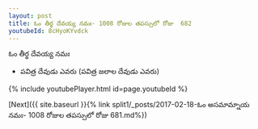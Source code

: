 ```yaml
---
layout: post
title: ఓం తీర్థ దేవయ్య నమః- 1008 రోజుల తపస్సులో రోజు  682
youtubeId: 8cHyoKYvdck
---
```

 
 
 ఓం తీర్థ దేవయ్య నమః  
 
 -  పవిత్ర దేవుడు ఎవరు (పవిత్ర జలాల దేవుడు ఎవరు) 
 
  
 
  
 
 
 
 
 
 


{% include youtubePlayer.html id=page.youtubeId %}
 
[Next]({{ site.baseurl }}{% link  split1/_posts/2017-02-18-ఓం అసమామ్నాయ నమః- 1008 రోజుల తపస్సులో రోజు  681.md%})
 
